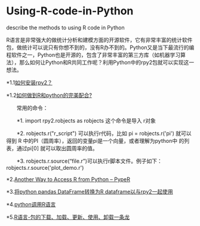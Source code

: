 # Using-R-code-in-Python
describe the methods to using R code in Python 

R语言是非常强大的做统计分析和建模方面的开源软件，它有非常丰富的统计软件包，做统计可以说只有你想不到的，没有R办不到的。Python又是当下最流行的编程软件之一，Python也是开源的，包含了非常丰富的第三方库（如机器学习算法），那么如何让Python和R共同工作呢？利用Python中的rpy2包就可以实现这一想法。

*1.1[如何安装rpy2？](https://cloud.tencent.com/developer/article/1107306)

*1.2[如何做到R和python的完美配合?](https://www.zhihu.com/question/38461788)

　　常用的命令：

　　*1. import rpy2.robjects as robjects    这个命令是导入 r对象

　　*2. robjects.r("r_script") 可以执行r代码，比如 pi = robjects.r('pi') 就可以得到 R 中的PI（圆周率），返回的变量pi是一个向量，或者理解为python中        的列表，通过pi[0] 就可以取出圆周率的值。

　　*3. robjects.r.source(“file.r”)可以执行r脚本文件。例子如下：robjects.r.source('plot_demo.r')
  
*2.[Another Way to Access R from Python – PypeR](https://statcompute.wordpress.com/2012/11/29/another-way-to-access-r-from-python-pyper/)

*3.[将python pandas DataFrame转换为R dataframe以与rpy2一起使用](https://codeday.me/bug/20190205/578792.html)

 *4.[python调用R语言](https://blog.csdn.net/suzyu12345/article/details/50587267)
 
 *5.[R语言-包的下载、加载、更新、使用、卸载一条龙](https://blog.csdn.net/hongweigg/article/details/49780203)
